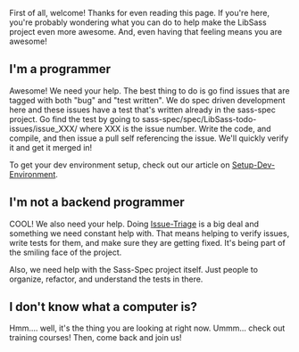 First of all, welcome! Thanks for even reading this page. If you're here, you're probably wondering what you can do to help make the LibSass project even more awesome. And, even having that feeling means you are awesome!

## I'm a programmer

Awesome! We need your help. The best thing to do is go find issues that are tagged with both "bug" and "test written". We do spec driven development here and these issues have a test that's written already in the sass-spec project. Go find the test by going to sass-spec/spec/LibSass-todo-issues/issue_XXX/ where XXX is the issue number. Write the code, and compile, and then issue a pull self referencing the issue. We'll quickly verify it and get it merged in!

To get your dev environment setup, check out our article on [Setup-Dev-Environment](setup-environment.md).

## I'm not a backend programmer

COOL! We also need your help. Doing [Issue-Triage](triage.md) is a big deal and something we need constant help with. That means helping to verify issues, write tests for them, and make sure they are getting fixed. It's being part of the smiling face of the project.

Also, we need help with the Sass-Spec project itself. Just people to organize, refactor, and understand the tests in there.

## I don't know what a computer is?

Hmm.... well, it's the thing you are looking at right now. Ummm... check out training courses! Then, come back and join us!
